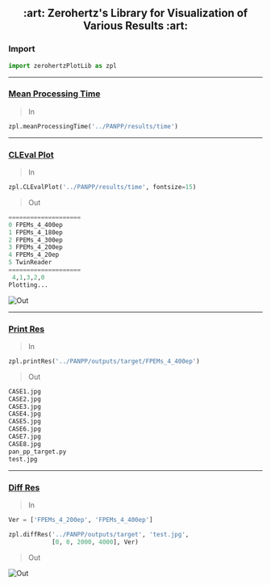<div align=center> <h2> :art: 
Zerohertz's Library for Visualization of Various Results :art: </h2> </div>

### Import

```python
import zerohertzPlotLib as zpl
```

---

### [Mean Processing Time](https://github.com/Zerohertz/zerohertzPlotLib/blob/main/meanProcessingTime.py#L6)

> In

```python
zpl.meanProcessingTime('../PANPP/results/time')
```

---

### [CLEval Plot](https://github.com/Zerohertz/zerohertzPlotLib/blob/main/CLEvalPlot.py#L7)

> In

```python
zpl.CLEvalPlot('../PANPP/results/time', fontsize=15)
```

> Out

```python
====================
0 FPEMs_4_400ep
1 FPEMs_4_180ep
2 FPEMs_4_300ep
3 FPEMs_4_200ep
4 FPEMs_4_20ep
5 TwinReader
====================
 4,1,3,2,0
Plotting...
```

![Out](https://user-images.githubusercontent.com/42334717/224615456-de09a7a8-b5df-47fa-8c50-20f4a0368d7c.png)

---

### [Print Res](https://github.com/Zerohertz/zerohertzPlotLib/blob/main/diffRes.py#L5)

> In

```python
zpl.printRes('../PANPP/outputs/target/FPEMs_4_400ep')
```

> Out

```python
CASE1.jpg
CASE2.jpg
CASE3.jpg
CASE4.jpg
CASE5.jpg
CASE6.jpg
CASE7.jpg
CASE8.jpg
pan_pp_target.py
test.jpg
```

---

### [Diff Res](https://github.com/Zerohertz/zerohertzPlotLib/blob/main/diffRes.py#L21)

> In

```python
Ver = ['FPEMs_4_200ep', 'FPEMs_4_400ep']

zpl.diffRes('../PANPP/outputs/target', 'test.jpg',
            [0, 0, 2000, 4000], Ver)
```
> Out

![Out](https://user-images.githubusercontent.com/42334717/224615383-d4eb46fd-b14f-4812-ad22-7c2a8bb6e6ba.png)